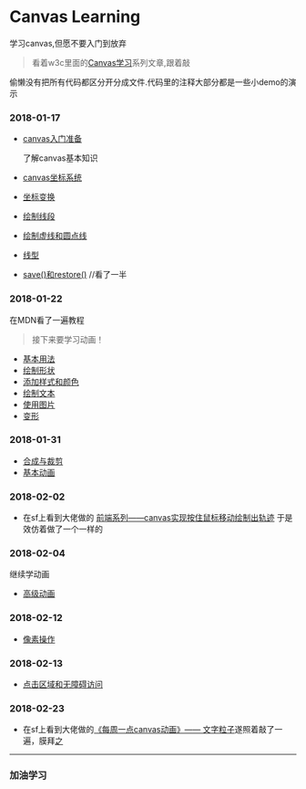 # Canvas Learning
学习canvas,但愿不要入门到放弃

>看着w3c里面的[Canvas学习][0]系列文章,跟着敲

偷懒没有把所有代码都区分开分成文件.代码里的注释大部分都是一些小demo的演示

### 2018-01-17

- [canvas入门准备][1]
    
    了解canvas基本知识
- [canvas坐标系统][2]
- [坐标变换][3]
- [绘制线段][4]
- [绘制虚线和圆点线][5]
- [线型][6]
- [save()和restore()][7] //看了一半

### 2018-01-22
在MDN看了一遍教程
> 接下来要学习动画！
- [基本用法][8]
- [绘制形状][9]
- [添加样式和颜色][10]
- [绘制文本][11]
- [使用图片][12]
- [变形][13]

### 2018-01-31
- [合成与裁剪][14]
- [基本动画][15]

### 2018-02-02
- 在sf上看到大佬做的 [前端系列——canvas实现按住鼠标移动绘制出轨迹][16] 于是效仿着做了一个一样的

### 2018-02-04
继续学动画
- [高级动画][17]

### 2018-02-12
- [像素操作][18]

### 2018-02-13
- [点击区域和无障碍访问][19]

### 2018-02-23
- 在sf上看到大佬做的[《每周一点canvas动画》—— 文字粒子][20]遂照着敲了一遍，膜拜[之][21]





[0]:https://www.w3cplus.com/search/node/Canvas%E5%AD%A6%E4%B9%A0
[1]:https://www.w3cplus.com/canvas/introduction-to-prepare.html
[2]:https://www.w3cplus.com/canvas/canvas-coordinate-system.html
[3]:https://www.w3cplus.com/canvas/transformation-coordinates.html
[4]:https://www.w3cplus.com/canvas/draw-lines.html
[5]:https://www.w3cplus.com/canvas/draw-dashed-and-dotted-lines.html
[6]:https://www.w3cplus.com/canvas/canvas-line-style.html
[7]:https://www.w3cplus.com/canvas/canvas-states.html

[8]:https://developer.mozilla.org/zh-CN/docs/Web/API/Canvas_API/Tutorial/Basic_usage
[9]:https://developer.mozilla.org/zh-CN/docs/Web/API/Canvas_API/Tutorial/Drawing_shapes
[10]:https://developer.mozilla.org/zh-CN/docs/Web/API/Canvas_API/Tutorial/Applying_styles_and_colors
[11]:https://developer.mozilla.org/zh-CN/docs/Web/API/Canvas_API/Tutorial/Drawing_text
[12]:https://developer.mozilla.org/zh-CN/docs/Web/API/Canvas_API/Tutorial/Using_images
[13]:https://developer.mozilla.org/zh-CN/docs/Web/API/Canvas_API/Tutorial/Transformations
[14]:https://developer.mozilla.org/zh-CN/docs/Web/API/Canvas_API/Tutorial/Compositing
[15]:https://developer.mozilla.org/zh-CN/docs/Web/API/Canvas_API/Tutorial/Basic_animations
[16]:https://segmentfault.com/a/1190000013091631
[17]:https://developer.mozilla.org/zh-CN/docs/Web/API/Canvas_API/Tutorial/Advanced_animations
[18]:https://developer.mozilla.org/zh-CN/docs/Web/API/Canvas_API/Tutorial/Pixel_manipulation_with_canvas
[19]:https://developer.mozilla.org/zh-CN/docs/Web/API/Canvas_API/Tutorial/Hit_regions_and_accessibility
[20]:https://segmentfault.com/a/1190000005704935
[21]:https://segmentfault.com/u/worengjiuzaizheli



------
### **加油学习**
